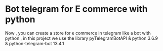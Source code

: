 # Bot telegram for E commerce with python
 Now , you can create a store for e commerce in telegram like a bot with python , in this project we use the library pyTelegramBotAPI & python 3.6.9 & python-telegram-bot 13.4.1
